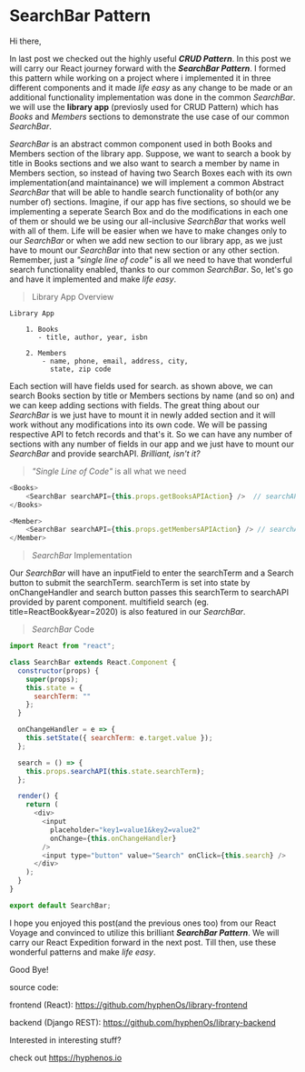 # SearchBar Pattern

Hi there,

In last post we checked out the highly useful ***CRUD Pattern***. In this post
we will carry our React journey forward with the ***SearchBar Pattern***.
I formed this pattern while working on a project where i implemented it in three
different components and it made  *life easy* as any change to be made or an
additional functionality implementation was done in the common *SearchBar*. we will use
the **library app** (previosly used for CRUD Pattern) which has *Books* and *Members* sections
to demonstrate the use case of our common *SearchBar*.

*SearchBar* is an abstract common component used in both Books and Members section
of the library app. Suppose, we want to search a book by title in Books sections and
we also want to search a member by name in Members section, so instead of having two
Search Boxes each with its own implementation(and maintainance) we will implement a
common Abstract *SearchBar* that will be able to handle search functionality of both(or
any number of) sections. Imagine, if our app has five sections, so should we be implementing a
seperate Search Box and do the modifications in each one of them or should we be using our
all-inclusive *SearchBar* that works well with all of them. Life will be easier when we have to
make changes only to our *SearchBar* or when we add new section to our library app, as we
just have to mount our *SearchBar* into that new section or any other section. Remember, just a
*"single line of code"* is all we need to have that wonderful search functionality enabled,
thanks to our common *SearchBar*. So, let's go and have it implemented and make  *life easy*.

> Library App Overview

    Library App

        1. Books
           - title, author, year, isbn

        2. Members
            - name, phone, email, address, city,
              state, zip code


Each section will have fields used for search. as shown above, we can search Books section by title
or Members sections by name (and so on) and we can keep adding sections with fields. The great thing about our
*SearchBar* is we just have to mount it in newly added section and it will work without any modifications
into its own code. We will be passing respective API to fetch records and that's it. So we can have any number
of sections with any number of fields in our app and we just have to mount our *SearchBar* and provide searchAPI.
*Brilliant, isn't it?*

> *"Single Line of Code"* is all what we need

```javascript
<Books>
    <SearchBar searchAPI={this.props.getBooksAPIAction} />  // searchAPI="http://localhost:8000/books/"
</Books>

<Member>
    <SearchBar searchAPI={this.props.getMembersAPIAction} /> // searchAPI="http://localhost:8000/members/"
</Member>
```

> *SearchBar* Implementation

Our *SearchBar* will have an inputField to enter the searchTerm and a Search button to
submit the searchTerm. searchTerm is set into state by onChangeHandler and search button
passes this searchTerm to searchAPI provided by parent component.
multifield search (eg. title=ReactBook&year=2020) is also featured in our *SearchBar*.

> *SearchBar* Code

```javascript
import React from "react";

class SearchBar extends React.Component {
  constructor(props) {
    super(props);
    this.state = {
      searchTerm: ""
    };
  }

  onChangeHandler = e => {
    this.setState({ searchTerm: e.target.value });
  };

  search = () => {
    this.props.searchAPI(this.state.searchTerm);
  };

  render() {
    return (
      <div>
        <input
          placeholder="key1=value1&key2=value2"
          onChange={this.onChangeHandler}
        />
        <input type="button" value="Search" onClick={this.search} />
      </div>
    );
  }
}

export default SearchBar;
```


I hope you enjoyed this post(and the previous ones too) from our React Voyage and convinced to utilize this
brilliant ***SearchBar Pattern***. We will carry our React Expedition forward in the next post.
Till then, use these wonderful patterns and make  *life easy*.

Good Bye!


source code:

frontend (React): https://github.com/hyphenOs/library-frontend

backend (Django REST): https://github.com/hyphenOs/library-backend

Interested in interesting stuff?

check out https://hyphenos.io

